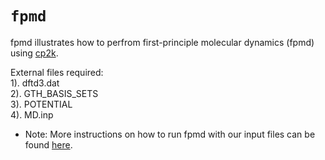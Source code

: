 # `fpmd`

fpmd illustrates how to perfrom first-principle molecular dynamics (fpmd)
using [cp2k](https://www.cp2k.org/).


External files required: \
		       1). dftd3.dat \
		       2). GTH_BASIS_SETS \
		       3). POTENTIAL \
		       4). MD.inp

- Note: More instructions on how to run fpmd with our input files can be found [here](https://www.cp2k.org/howto). 